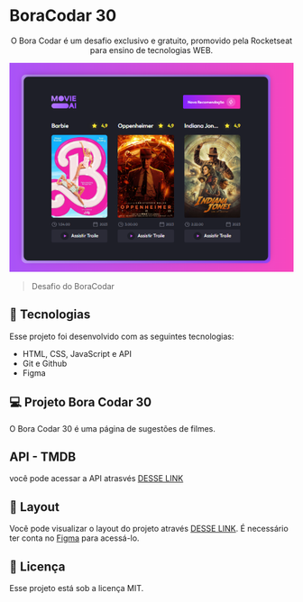 # BoraCodar 30

<p align="center">
O Bora Codar é um desafio exclusivo e gratuito, promovido pela Rocketseat para ensino de tecnologias WEB. <br/>
</p>

![preview](assets/preview.png)

> Desafio do BoraCodar

## 🚀 Tecnologias

Esse projeto foi desenvolvido com as seguintes tecnologias:

- HTML, CSS, JavaScript e API
- Git e Github
- Figma

## 💻 Projeto Bora Codar 30

O Bora Codar 30 é uma página de sugestões de filmes.

## API - TMDB

você pode acessar a API atrasvés [DESSE LINK](https://developer.themoviedb.org/docs)

## 🔖 Layout

Você pode visualizar o layout do projeto através [DESSE LINK](https://www.figma.com/community/file/1266028958590001589). É necessário ter conta no [Figma](https://figma.com) para acessá-lo.

## :memo: Licença

Esse projeto está sob a licença MIT.
